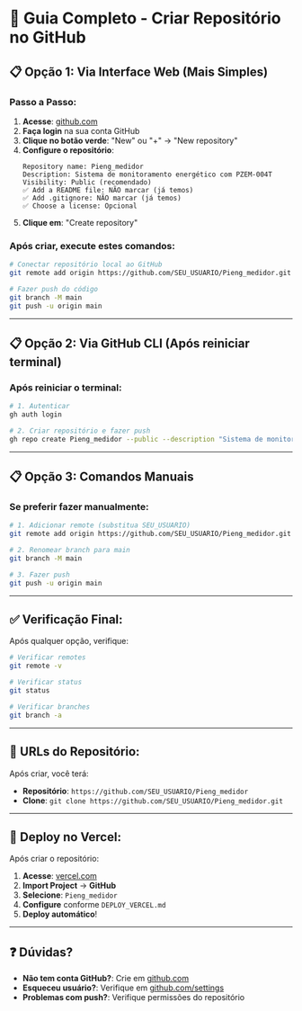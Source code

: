 # 🚀 Guia Completo - Criar Repositório no GitHub

## 📋 **Opção 1: Via Interface Web (Mais Simples)**

### **Passo a Passo:**

1. **Acesse**: [github.com](https://github.com)
2. **Faça login** na sua conta GitHub
3. **Clique no botão verde**: "New" ou "+" → "New repository"
4. **Configure o repositório**:
   ```
   Repository name: Pieng_medidor
   Description: Sistema de monitoramento energético com PZEM-004T
   Visibility: Public (recomendado)
   ✅ Add a README file: NÃO marcar (já temos)
   ✅ Add .gitignore: NÃO marcar (já temos)
   ✅ Choose a license: Opcional
   ```
5. **Clique em**: "Create repository"

### **Após criar, execute estes comandos:**

```bash
# Conectar repositório local ao GitHub
git remote add origin https://github.com/SEU_USUARIO/Pieng_medidor.git

# Fazer push do código
git branch -M main
git push -u origin main
```

---

## 📋 **Opção 2: Via GitHub CLI (Após reiniciar terminal)**

### **Após reiniciar o terminal:**

```bash
# 1. Autenticar
gh auth login

# 2. Criar repositório e fazer push
gh repo create Pieng_medidor --public --description "Sistema de monitoramento energético com PZEM-004T" --source=. --remote=origin --push
```

---

## 📋 **Opção 3: Comandos Manuais**

### **Se preferir fazer manualmente:**

```bash
# 1. Adicionar remote (substitua SEU_USUARIO)
git remote add origin https://github.com/SEU_USUARIO/Pieng_medidor.git

# 2. Renomear branch para main
git branch -M main

# 3. Fazer push
git push -u origin main
```

---

## ✅ **Verificação Final:**

Após qualquer opção, verifique:

```bash
# Verificar remotes
git remote -v

# Verificar status
git status

# Verificar branches
git branch -a
```

---

## 🎯 **URLs do Repositório:**

Após criar, você terá:
- **Repositório**: `https://github.com/SEU_USUARIO/Pieng_medidor`
- **Clone**: `git clone https://github.com/SEU_USUARIO/Pieng_medidor.git`

---

## 🚀 **Deploy no Vercel:**

Após criar o repositório:

1. **Acesse**: [vercel.com](https://vercel.com)
2. **Import Project** → **GitHub**
3. **Selecione**: `Pieng_medidor`
4. **Configure** conforme `DEPLOY_VERCEL.md`
5. **Deploy automático**!

---

## ❓ **Dúvidas?**

- **Não tem conta GitHub?**: Crie em [github.com](https://github.com)
- **Esqueceu usuário?**: Verifique em [github.com/settings](https://github.com/settings)
- **Problemas com push?**: Verifique permissões do repositório
